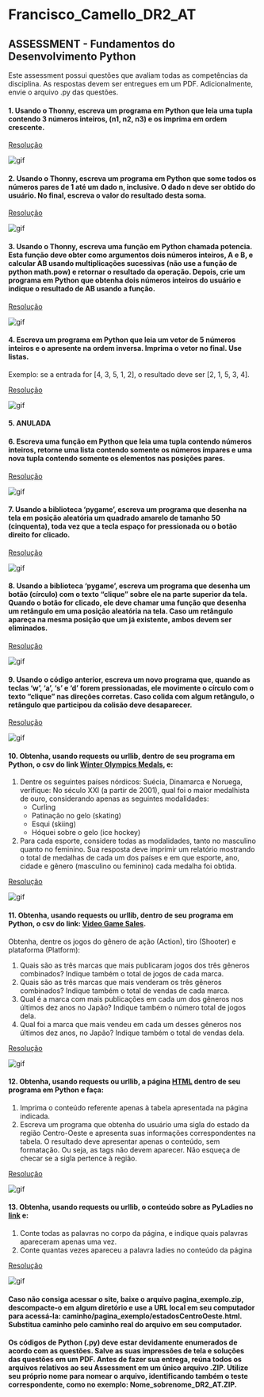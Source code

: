 # Francisco_Camello_DR2_AT

## ASSESSMENT - Fundamentos do Desenvolvimento Python
Este assessment possui questões que avaliam todas as competências da disciplina. As respostas devem ser entregues em um PDF. Adicionalmente, envie o arquivo .py das questões.

#### 1. Usando o Thonny, escreva um programa em Python que leia uma tupla contendo 3 números inteiros, (n1, n2, n3) e os imprima em ordem crescente.

[Resolução](https://github.com/franciscocamellon/Francisco_Camello_DR2_AT/questao_01.py)

![gif](https://github.com/franciscocamellon/Francisco_Camello_DR2_AT/gifs/questao01.gif)


#### 2. Usando o Thonny, escreva um programa em Python que some todos os números pares de 1 até um dado n, inclusive. O dado n deve ser obtido do usuário. No final, escreva o valor do resultado desta soma.

[Resolução](https://github.com/franciscocamellon/Francisco_Camello_DR2_AT/questao_02.py)

![gif](https://github.com/franciscocamellon/Francisco_Camello_DR2_AT/gifs/questao02.gif)




#### 3. Usando o Thonny, escreva uma função em Python chamada potencia. Esta função deve obter como argumentos dois números inteiros, A e B, e calcular AB usando multiplicações sucessivas (não use a função de python math.pow) e retornar o resultado da operação. Depois, crie um programa em Python que obtenha dois números inteiros do usuário e indique o resultado de AB usando a função.

[Resolução](https://github.com/franciscocamellon/Francisco_Camello_DR2_AT/questao_03.py)

![gif](https://github.com/franciscocamellon/Francisco_Camello_DR2_AT/gifs/questao03.gif)




#### 4. Escreva um programa em Python que leia um vetor de 5 números inteiros e o apresente na ordem inversa. Imprima o vetor no final. Use listas.
Exemplo: se a entrada for [4, 3, 5, 1, 2], o resultado deve ser [2, 1, 5, 3, 4].

[Resolução](https://github.com/franciscocamellon/Francisco_Camello_DR2_AT/questao_04.py)

![gif](https://github.com/franciscocamellon/Francisco_Camello_DR2_AT/gifs/questao04.gif)




#### 5. ANULADA

#### 6. Escreva uma função em Python que leia uma tupla contendo números inteiros, retorne uma lista contendo somente os números ímpares e uma nova tupla contendo somente os elementos nas posições pares.

[Resolução](https://github.com/franciscocamellon/Francisco_Camello_DR2_AT/questao_06.py)

![gif](https://github.com/franciscocamellon/Francisco_Camello_DR2_AT/gifs/questao06.gif)




#### 7. Usando a biblioteca ‘pygame’, escreva um programa que desenha na tela em posição aleatória um quadrado amarelo de tamanho 50 (cinquenta), toda vez que a tecla espaço for pressionada ou o botão direito for clicado.

[Resolução](https://github.com/franciscocamellon/Francisco_Camello_DR2_AT/questao_07.py)

![gif](https://github.com/franciscocamellon/Francisco_Camello_DR2_AT/gifs/questao07.gif)




#### 8. Usando a biblioteca ‘pygame’, escreva um programa que desenha um botão (círculo) com o texto “clique” sobre ele na parte superior da tela. Quando o botão for clicado, ele deve chamar uma função que desenha um retângulo em uma posição aleatória na tela. Caso um retângulo apareça na mesma posição que um já existente, ambos devem ser eliminados.

[Resolução](https://github.com/franciscocamellon/Francisco_Camello_DR2_AT/questao_08.py)

![gif](https://github.com/franciscocamellon/Francisco_Camello_DR2_AT/gifs/questao08.gif)




#### 9. Usando o código anterior, escreva um novo programa que, quando as teclas ‘w’, ‘a’, ‘s’ e ‘d’ forem pressionadas, ele movimente o círculo com o texto “clique” nas direções corretas. Caso colida com algum retângulo, o retângulo que participou da colisão deve desaparecer.

[Resolução](https://github.com/franciscocamellon/Francisco_Camello_DR2_AT/questao_09.py)

![gif](https://github.com/franciscocamellon/Francisco_Camello_DR2_AT/gifs/questao09.gif)




#### 10. Obtenha, usando requests ou urllib, dentro de seu programa em Python, o csv do link [Winter Olympics Medals](https://sites.google.com/site/dr2fundamentospython/arquivos/Winter_Olympics_Medals.csv), e:
1. Dentre os seguintes países nórdicos: Suécia, Dinamarca e Noruega, verifique: No século XXI (a partir de 2001), qual foi o maior medalhista de ouro, considerando apenas as seguintes modalidades:
    * Curling
    * Patinação no gelo (skating)
    * Esqui (skiing)
    * Hóquei sobre o gelo (ice hockey)
1. Para cada esporte, considere todas as modalidades, tanto no masculino quanto no feminino. Sua resposta deve imprimir um relatório mostrando o total de medalhas de cada um dos países e em que esporte, ano, cidade e gênero (masculino ou feminino) cada medalha foi obtida.

[Resolução](https://github.com/franciscocamellon/Francisco_Camello_DR2_AT/questao_10.py)

![gif](https://github.com/franciscocamellon/Francisco_Camello_DR2_AT/gifs/questao10.gif)




#### 11. Obtenha, usando requests ou urllib, dentro de seu programa em Python, o csv do link: [Video Game Sales](https://sites.google.com/site/dr2fundamentospython/arquivos/Video_Games_Sales_as_at_22_Dec_2016.csv).
Obtenha, dentre os jogos do gênero de ação (Action), tiro (Shooter) e plataforma (Platform):
1. Quais são as três marcas que mais publicaram jogos dos três gêneros combinados? Indique também o total de jogos de cada marca.
1. Quais são as três marcas que mais venderam os três gêneros combinados? Indique também o total de vendas de cada marca.
1. Qual é a marca com mais publicações em cada um dos gêneros nos últimos dez anos no Japão? Indique também o número total de jogos dela.
1. Qual foi a marca que mais vendeu em cada um desses gêneros nos últimos dez anos, no Japão? Indique também o total de vendas dela.

[Resolução](https://github.com/franciscocamellon/Francisco_Camello_DR2_AT/questao_11.py)

![gif](https://github.com/franciscocamellon/Francisco_Camello_DR2_AT/gifs/questao11.gif)




#### 12. Obtenha, usando requests ou urllib, a página [HTML](https://fgopassos.github.io/pagina_exemplo/estadosCentroOeste.html) dentro de seu programa em Python e faça:
1. Imprima o conteúdo referente apenas à tabela apresentada na página indicada.
1. Escreva um programa que obtenha do usuário uma sigla do estado da região Centro-Oeste e apresenta suas informações correspondentes na tabela. O resultado deve apresentar apenas o conteúdo, sem formatação. Ou seja, as tags não devem aparecer. Não esqueça de checar se a sigla pertence à região.

[Resolução](https://github.com/franciscocamellon/Francisco_Camello_DR2_AT/questao_12.py)

![gif](https://github.com/franciscocamellon/Francisco_Camello_DR2_AT/gifs/questao12.gif)




#### 13. Obtenha, usando requests ou urllib, o conteúdo sobre as PyLadies no [link](http://brasil.pyladies.com/about) e:

1. Conte todas as palavras no corpo da página, e indique quais palavras apareceram apenas uma vez.
1. Conte quantas vezes apareceu a palavra ladies no conteúdo da página

[Resolução](https://github.com/franciscocamellon/Francisco_Camello_DR2_AT/questao_13.py)


![gif](https://github.com/franciscocamellon/Francisco_Camello_DR2_AT/gifs/questao13.gif)




#### Caso não consiga acessar o site, baixe o arquivo pagina_exemplo.zip, descompacte-o em algum diretório e use a URL local em seu computador para acessá-la: caminho/pagina_exemplo/estadosCentroOeste.html. Substitua caminho pelo caminho real do arquivo em seu computador.

#### Os códigos de Python (.py) deve estar devidamente enumerados de acordo com as questões. Salve as suas impressões de tela e soluções das questões em um PDF. Antes de fazer sua entrega, reúna todos os arquivos relativos ao seu Assessment em um único arquivo .ZIP. Utilize seu próprio nome para nomear o arquivo, identificando também o teste correspondente, como no exemplo: Nome_sobrenome_DR2_AT.ZIP.
